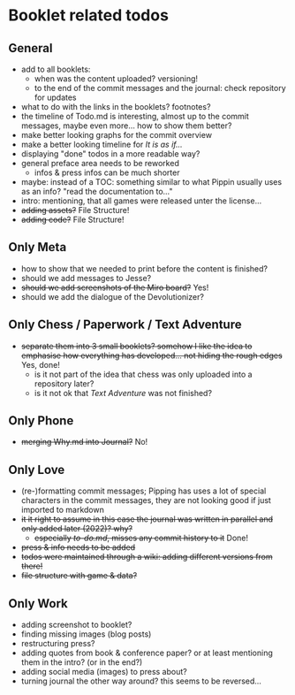 # Booklet related todos

## General

- add to all booklets: 
	- when was the content uploaded? versioning!
	- to the end of the commit messages and the journal: check repository for updates
- what to do with the links in the booklets? footnotes?
- the timeline of Todo.md is interesting, almost up to the commit messages, maybe even more... how to show them better?
- make better looking graphs for the commit overview
- make a better looking timeline for *It is as if...*
- displaying "done" todos in a more readable way?
- general preface area needs to be reworked
	- infos & press infos can be much shorter
- maybe: instead of a TOC: something similar to what Pippin usually uses as an info? "read the documentation to..."
- intro: mentioning, that all games were released unter the license...
- ~~adding assets?~~ File Structure!
- ~~adding code?~~ File Structure!

## Only Meta

- how to show that we needed to print before the content is finished?
- should we add messages to Jesse?
- ~~should we add screenshots of the Miro board?~~ Yes!
- should we add the dialogue of the Devolutionizer?

## Only Chess / Paperwork / Text Adventure

- ~~separate them into 3 small booklets? somehow I like the idea to emphasise how everything has developed... not hiding the rough edges~~ Yes, done!
	- is it not part of the idea that chess was only uploaded into a repository later?
	- is it not ok that *Text Adventure* was not finished?

## Only Phone

- ~~merging Why.md into Journal?~~ No!

## Only Love

- (re-)formatting commit messages; Pipping has uses a lot of special characters in the commit messages, they are not looking good if just imported to markdown
- ~~it it right to assume in this case the journal was written in parallel and only added later (2022)? why?~~
	- ~~especially *to-do.md*, misses any commit history to it~~ Done!
- ~~press & info needs to be added~~
- ~~todos were maintained through a wiki: adding different versions from there!~~
- ~~file structure with game & data?~~

## Only Work

- adding screenshot to booklet?
- finding missing images (blog posts)
- restructuring press?
- adding quotes from book & conference paper? or at least mentioning them in the intro? (or in the end?)
- adding social media (images) to press about?
- turning journal the other way around? this seems to be reversed...
